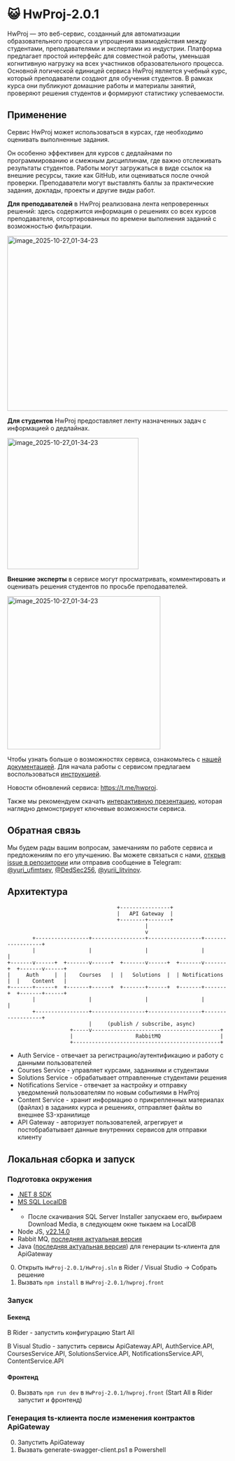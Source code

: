 # 😺 HwProj-2.0.1
HwProj — это веб-сервис, созданный для автоматизации образовательного процесса и упрощения взаимодействия между студентами, преподавателями и экспертами из индустрии.
Платформа предлагает простой интерфейс для совместной работы, уменьшая когнитивную нагрузку на всех участников образовательного процесса.
Основной логической единицей сервиса HwProj является учебный курс, который преподаватели создают для обучения студентов. В рамках курса они
публикуют домашние работы и материалы занятий, проверяют решения студентов и формируют статистику успеваемости.
## Применение
Сервис HwProj может использоваться в курсах, где необходимо оценивать выполненные задания.

Он особенно эффективен для курсов с дедлайнами по программированию и смежным дисциплинам, где важно отслеживать результаты студентов. Работы могут загружаться в виде ссылок на внешние ресурсы, такие как GitHub, или оцениваться после очной проверки. Преподаватели могут выставлять баллы за практические задания, доклады, проекты и другие виды работ.

**Для преподавателей** в HwProj реализована лента непроверенных решений: здесь содержится информация о решениях со всех курсов преподавателя, отсортированных по времени выполнения заданий с возможностью фильтрации.

<img width="600" height="400" alt="image_2025-10-27_01-34-23" src="https://github.com/user-attachments/assets/77d36bfe-13aa-415d-bd8b-c4c6550bb56a" />

**Для студентов** HwProj предоставляет ленту назначенных задач с информацией о дедлайнах.

<img width="300" height="300" alt="image_2025-10-27_01-34-23" src="https://github.com/user-attachments/assets/dbb83a16-d3f7-4117-89fe-e4c2c676adea" />

**Внешние эксперты** в сервисе могут просматривать, комментировать и оценивать решения студентов по просьбе преподавателей.

<img width="350" height="350" alt="image_2025-10-27_01-34-23" src="https://github.com/user-attachments/assets/2d351109-5d45-4892-a075-829d700a7860" />


Чтобы узнать больше о возможностях сервиса, ознакомьтесь с [нашей документацией](Docs/documentation.pdf). Для начала работы с сервисом предлагаем воспользоваться [инструкцией](https://docs.google.com/document/d/18W-LAuG7Dq75V2p-imF2KWIWvq8MhLl2Zr3ucLQnKCY/edit?usp=sharing).

Новости обновлений сервиса: https://t.me/hwproj.

Также мы рекомендуем скачать [интерактивную презентацию](Docs/interactive_presentation.pdf), которая наглядно демонстрирует ключевые возможности сервиса.

## Обратная связь
Мы будем рады вашим вопросам, замечаниям по работе сервиса и предложениям по его улучшению. Вы можете связаться с нами, [открыв issue в репозитории](https://github.com/InteIIigeNET/HwProj-2.0.1/issues/new) или отправив сообщение в Telegram: [@yuri_ufimtsev](https://t.me/yuri_ufimtsev), [@DedSec256](https://t.me/DedSec256), [@yurii_litvinov](https://t.me/yurii_litvinov).

## Архитектура
```
                                   +----------------+
                                   |   API Gateway  |
                                   +--------+-------+
                                            |
                                            v
        +-----------------+-----------------+-----------------+------------------+
        |                 |                 |                 |                  |
+-------v------+  +-------v------+  +-------v------+  +-------v-------+  +-------v------+
|     Auth     |  |    Courses   |  |   Solutions  |  | Notifications |  |    Content   |
+-------+------+  +-------+------+  +-------+------+  +-------+-------+  +-------+------+
        |                 |                 |                 |                  |
        +-----------------+-----------------+-----------------+------------------+
                          |     (publish / subscribe, async)
                    +-----v-----------------------------------------+
                    |                    RabbitMQ                   |
                    +-----------------------------------------------+
```

- Auth Service - отвечает за регистрацию/аутентификацию и работу с данными пользователей
- Courses Service - управляет курсами, заданиями и студентами 
- Solutions Service - обрабатывает отправленные студентами решения
- Notifications Service - отвечает за настройку и отправку уведомлений пользователям по новым событиями в HwProj
- Content Service - хранит информацию о прикрепленных материалах (файлах) в заданиях курса и решениях, отправляет файлы во внешнее S3-хранилище
- API Gateway - авторизует пользователей, агрегирует и постобрабатывает данные внутренних сервисов для отправки клиенту 

## Локальная сборка и запуск
### Подготовка окружения
- [.NET 8 SDK](https://dotnet.microsoft.com/en-us/download/dotnet/thank-you/sdk-8.0.414-windows-x64-installer)
- [MS SQL LocalDB](https://learn.microsoft.com/en-us/sql/database-engine/configure-windows/sql-server-express-localdb?view=sql-server-ver16)
- - После скачивания SQL Server Installer запускаем его, выбираем Download Media, в следующем окне тыкаем на LocalDB
- Node JS, [v22.14.0](https://nodejs.org/download/release/v22.14.0/)
- Rabbit MQ, [последняя актуальная версия](https://www.rabbitmq.com/download.html)
- Java ([последняя актуальная версия](https://www.oracle.com/java/technologies/downloads/#jdk24-windows)) для генерации ts-клиента для ApiGateway
0. Открыть `HwProj-2.0.1/HwProj.sln` в Rider / Visual Studio -> Собрать решение
1. Вызвать `npm install` в `HwProj-2.0.1/hwproj.front` 
### Запуск
#### Бекенд 
В Rider - запустить конфигурацию Start All

В Visual Studio - запустить сервисы ApiGateway.API, AuthService.API, CoursesService.API, SolutionsService.API, NotificationsService.API, ContentService.API

#### Фронтенд
0. Вызвать `npm run dev` в `HwProj-2.0.1/hwproj.front` (Start All в Rider запустит и фронтенд)

### Генерация ts-клиента после изменения контрактов ApiGateway 
0. Запустить ApiGateway
1. Вызвать generate-swagger-client.ps1 в Powershell
